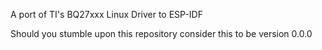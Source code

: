 A port of TI's BQ27xxx Linux Driver to ESP-IDF

Should you stumble upon this repository consider this to be version 0.0.0